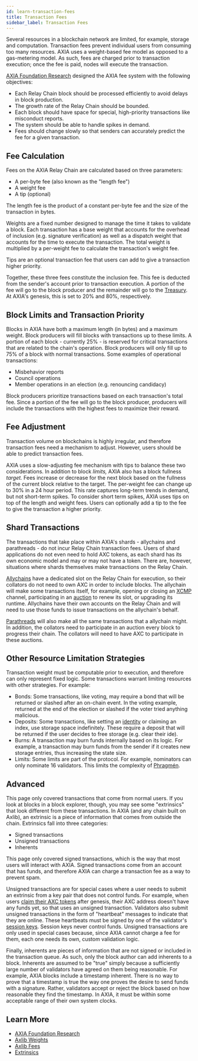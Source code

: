 ```yaml
---
id: learn-transaction-fees
title: Transaction Fees
sidebar_label: Transaction Fees
---
```


Several resources in a blockchain network are limited, for example, storage and computation. Transaction fees prevent individual users from consuming too many resources. AXIA uses a weight-based fee model as opposed to a gas-metering model. As such, fees are charged prior to transaction execution; once the fee is paid, nodes will execute the transaction.

[AXIA Foundation Research](https://research.AXIA.org/en/latest/AXIA/Token%20Economics.html) designed the AXIA fee system with the following objectives:

- Each Relay Chain block should be processed efficiently to avoid delays in block production.
- The growth rate of the Relay Chain should be bounded.
- Each block should have space for special, high-priority transactions like misconduct reports.
- The system should be able to handle spikes in demand.
- Fees should change slowly so that senders can accurately predict the fee for a given transaction.

## Fee Calculation

Fees on the AXIA Relay Chain are calculated based on three parameters:

- A per-byte fee (also known as the "length fee")
- A weight fee
- A tip (optional)

The length fee is the product of a constant per-byte fee and the size of the transaction in bytes.

Weights are a fixed number designed to manage the time it takes to validate a block. Each transaction has a base weight that accounts for the overhead of inclusion (e.g. signature verification) as well as a dispatch weight that accounts for the time to execute the transaction. The total weight is multiplied by a per-weight fee to calculate the transaction's weight fee.

Tips are an optional transaction fee that users can add to give a transaction higher priority.

Together, these three fees constitute the inclusion fee. This fee is deducted from the sender's account prior to transaction execution. A portion of the fee will go to the block producer and the remainder will go to the [Treasury](learn-treasury). At AXIA's genesis, this is set to 20% and 80%, respectively.

## Block Limits and Transaction Priority

Blocks in AXIA have both a maximum length (in bytes) and a maximum weight. Block producers will fill blocks with transactions up to these limits. A portion of each block - currently 25% - is reserved for critical transactions that are related to the chain's operation. Block producers will only fill up to 75% of a block with normal transactions. Some examples of operational transactions:

- Misbehavior reports
- Council operations
- Member operations in an election (e.g. renouncing candidacy)

Block producers prioritize transactions based on each transaction's total fee. Since a portion of the fee will go to the block producer, producers will include the transactions with the highest fees to maximize their reward.

## Fee Adjustment

Transaction volume on blockchains is highly irregular, and therefore transaction fees need a mechanism to adjust. However, users should be able to predict transaction fees.

AXIA uses a slow-adjusting fee mechanism with tips to balance these two considerations. In addition to block _limits,_ AXIA also has a block fullness _target._ Fees increase or decrease for the next block based on the fullness of the current block relative to the target. The per-weight fee can change up to 30% in a 24 hour period. This rate captures long-term trends in demand, but not short-term spikes. To consider short term spikes, AXIA uses tips on top of the length and weight fees. Users can optionally add a tip to the fee to give the transaction a higher priority.

## Shard Transactions

The transactions that take place within AXIA's shards - allychains and parathreads - do not incur Relay Chain transaction fees. Users of shard applications do not even need to hold AXC tokens, as each shard has its own economic model and may or may not have a token. There are, however, situations where shards themselves make transactions on the Relay Chain.

[Allychains](learn-allychains) have a dedicated slot on the Relay Chain for execution, so their collators do not need to own AXC in order to include blocks. The allychain will make some transactions itself, for example, opening or closing an [XCMP](learn-crosschain) channel, participating in an [auction](learn-auction) to renew its slot, or upgrading its runtime. Allychains have their own accounts on the Relay Chain and will need to use those funds to issue transactions on the allychain's behalf.

[Parathreads](learn-parathreads) will also make all the same transactions that a allychain might. In addition, the collators need to participate in an auction every block to progress their chain. The collators will need to have AXC to participate in these auctions.

## Other Resource Limitation Strategies

Transaction weight must be computable prior to execution, and therefore can only represent fixed logic. Some transactions warrant limiting resources with other strategies. For example:

- Bonds: Some transactions, like voting, may require a bond that will be returned or slashed after an on-chain event. In the voting example, returned at the end of the election or slashed if the voter tried anything malicious.
- Deposits: Some transactions, like setting an [identity](learn-identity) or claiming an index, use storage space indefinitely. These require a deposit that will be returned if the user decides to free storage (e.g. clear their ide).
- Burns: A transaction may burn funds internally based on its logic. For example, a transaction may burn funds from the sender if it creates new storage entries, thus increasing the state size.
- Limits: Some limits are part of the protocol. For example, nominators can only nominate 16 validators. This limits the complexity of [Phragmén](learn-phragmen).

## Advanced

This page only covered transactions that come from normal users. If you look at blocks in a block explorer, though, you may see some "extrinsics" that look different from these transactions. In AXIA (and any chain built on Axlib), an extrinsic is a piece of information that comes from outside the chain. Extrinsics fall into three categories:

- Signed transactions
- Unsigned transactions
- Inherents

This page only covered signed transactions, which is the way that most users will interact with AXIA. Signed transactions come from an account that has funds, and therefore AXIA can charge a transaction fee as a way to prevent spam.

Unsigned transactions are for special cases where a user needs to submit an extrinsic from a key pair that does not control funds. For example, when users [claim their AXC tokens](https://claims.AXIA.network) after genesis, their AXC address doesn't have any funds yet, so that uses an unsigned transaction. Validators also submit unsigned transactions in the form of "heartbeat" messages to indicate that they are online. These heartbeats must be signed by one of the validator's [session keys](learn-keys). Session keys never control funds. Unsigned transactions are only used in special cases because, since AXIA cannot charge a fee for them, each one needs its own, custom validation logic.

Finally, inherents are pieces of information that are not signed or included in the transaction queue. As such, only the block author can add inherents to a block. Inherents are assumed to be "true" simply because a sufficiently large number of validators have agreed on them being reasonable. For example, AXIA blocks include a timestamp inherent. There is no way to prove that a timestamp is true the way one proves the desire to send funds with a signature. Rather, validators accept or reject the block based on how reasonable they find the timestamp. In AXIA, it must be within some acceptable range of their own system clocks.

## Learn More

- [AXIA Foundation Research](https://research.AXIA.org/en/latest/AXIA/Token%20Economics.html#relay-chain-transaction-fees-and-per-block-transaction-limits)
- [Axlib Weights](https://axlib.dev/docs/en/knowledgebase/learn-axlib/weight)
- [Axlib Fees](https://axlib.dev/docs/en/knowledgebase/runtime/fees)
- [Extrinsics](https://axlib.dev/docs/en/knowledgebase/learn-axlib/extrinsics)
